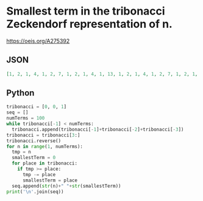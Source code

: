 # Smallest term in the tribonacci Zeckendorf representation of n\.
https://oeis.org/A275392
## JSON
```JSON
[1, 2, 1, 4, 1, 2, 7, 1, 2, 1, 4, 1, 13, 1, 2, 1, 4, 1, 2, 7, 1, 2, 1, 24, 1, 2, 1, 4, 1, 2, 7, 1, 2, 1, 4, 1, 13, 1, 2, 1, 4, 1, 2, 44, 1, 2, 1, 4, 1, 2, 7, 1, 2, 1, 4, 1, 13, 1, 2, 1, 4, 1, 2, 7, 1, 2, 1, 24, 1, 2, 1, 4, 1, 2, 7, 1, 2, 1, 4, 1, 81, 1, 2, 1, 4, 1, 2, 7, 1, 2, 1, 4, 1, 13, 1, 2, 1, 4, 1, 2, 7, 1, 2, 1]
```
## Python
```Python
tribonacci = [0, 0, 1]
seq = []
numTerms = 100
while tribonacci[-1] < numTerms:
  tribonacci.append(tribonacci[-1]+tribonacci[-2]+tribonacci[-3])
tribonacci = tribonacci[3:]
tribonacci.reverse()
for n in range(1, numTerms):
  tmp = n
  smallestTerm = 0
  for place in tribonacci:
    if tmp >= place:
      tmp -= place
      smallestTerm = place
  seq.append(str(n)+" "+str(smallestTerm))
print('\n'.join(seq))
```
